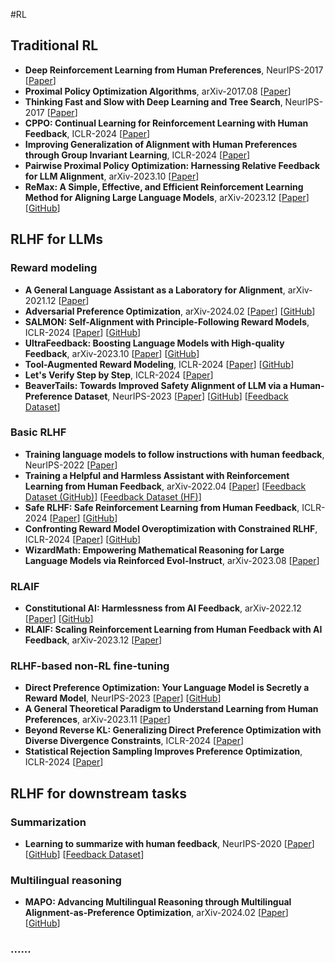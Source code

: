 #RL

## Traditional RL

- **Deep Reinforcement Learning from Human Preferences**, NeurIPS-2017 [[Paper](https://papers.nips.cc/paper_files/paper/2017/hash/d5e2c0adad503c91f91df240d0cd4e49-Abstract.html)]
- **Proximal Policy Optimization Algorithms**, arXiv-2017.08 [[Paper](http://arxiv.org/abs/1707.06347)]
- **Thinking Fast and Slow with Deep Learning and Tree Search**, NeurIPS-2017 [[Paper](https://papers.nips.cc/paper_files/paper/2017/hash/d8e1344e27a5b08cdfd5d027d9b8d6de-Abstract.html)]
- **CPPO: Continual Learning for Reinforcement Learning with Human Feedback**, ICLR-2024 [[Paper](https://openreview.net/forum?id=86zAUE80pP)]
- **Improving Generalization of Alignment with Human Preferences through Group Invariant Learning**, ICLR-2024 [[Paper](https://openreview.net/forum?id=fwCoLe3TAX)]
- **Pairwise Proximal Policy Optimization: Harnessing Relative Feedback for LLM Alignment**, arXiv-2023.10 [[Paper](https://arxiv.org/abs/2310.00212)]
- **ReMax: A Simple, Effective, and Efficient Reinforcement Learning Method for Aligning Large Language Models**, arXiv-2023.12 [[Paper](https://arxiv.org/abs/2310.10505)] [[GitHub](https://github.com/liziniu/ReMax)]

## RLHF for LLMs

### Reward modeling

- **A General Language Assistant as a Laboratory for Alignment**, arXiv-2021.12 [[Paper](http://arxiv.org/abs/2112.00861)]
- **Adversarial Preference Optimization**, arXiv-2024.02 [[Paper](https://arxiv.org/abs/2311.08045)] [[GitHub](https://github.com/Linear95/APO)]
- **SALMON: Self-Alignment with Principle-Following Reward Models**, ICLR-2024 [[Paper](https://openreview.net/forum?id=xJbsmB8UMx)] [[GitHub](https://github.com/IBM/SALMON)]
- **UltraFeedback: Boosting Language Models with High-quality Feedback**, arXiv-2023.10 [[Paper](https://arxiv.org/abs/2310.01377)] [[GitHub](https://github.com/OpenBMB/UltraFeedback)]
- **Tool-Augmented Reward Modeling**, ICLR-2024 [[Paper](https://openreview.net/forum?id=d94x0gWTUX)] [[GitHub](https://github.com/ernie-research/Tool-Augmented-Reward-Model)]
- **Let's Verify Step by Step**, ICLR-2024 [[Paper](https://openreview.net/forum?id=v8L0pN6EOi)]
- **BeaverTails: Towards Improved Safety Alignment of LLM via a Human-Preference Dataset**, NeurIPS-2023 [[Paper](https://papers.nips.cc/paper_files/paper/2023/hash/4dbb61cb68671edc4ca3712d70083b9f-Abstract-Datasets_and_Benchmarks.html)] [[GitHub](https://github.com/PKU-Alignment/beavertails)] [[Feedback Dataset](https://huggingface.co/datasets/PKU-Alignment/PKU-SafeRLHF)]

### Basic RLHF

- **Training language models to follow instructions with human feedback**, NeurIPS-2022 [[Paper](https://papers.nips.cc/paper_files/paper/2022/hash/b1efde53be364a73914f58805a001731-Abstract-Conference.html)]
- **Training a Helpful and Harmless Assistant with Reinforcement Learning from Human Feedback**, arXiv-2022.04 [[Paper](http://arxiv.org/abs/2204.05862)] [[Feedback Dataset (GitHub)](https://github.com/anthropics/hh-rlhf)] [[Feedback Dataset (HF)](https://huggingface.co/datasets/Anthropic/hh-rlhf)]
- **Safe RLHF: Safe Reinforcement Learning from Human Feedback**, ICLR-2024 [[Paper](https://openreview.net/forum?id=TyFrPOKYXw)] [[GitHub](https://github.com/PKU-Alignment/safe-rlhf)]
- **Confronting Reward Model Overoptimization with Constrained RLHF**, ICLR-2024 [[Paper](https://openreview.net/forum?id=gkfUvn0fLU)] [[GitHub](https://github.com/tedmoskovitz/ConstrainedRL4LMs)]
- **WizardMath: Empowering Mathematical Reasoning for Large Language Models via Reinforced Evol-Instruct**, arXiv-2023.08 [[Paper](https://arxiv.org/abs/2308.09583)]

### RLAIF

- **Constitutional AI: Harmlessness from AI Feedback**, arXiv-2022.12 [[Paper](https://arxiv.org/abs/2212.08073)] [[GitHub](https://github.com/anthropics/ConstitutionalHarmlessnessPaper)]
- **RLAIF: Scaling Reinforcement Learning from Human Feedback with AI Feedback**, arXiv-2023.12 [[Paper](https://arxiv.org/abs/2309.00267)]

### RLHF-based non-RL fine-tuning

- **Direct Preference Optimization: Your Language Model is Secretly a Reward Model**, NeurIPS-2023 [[Paper](https://papers.nips.cc/paper_files/paper/2023/hash/a85b405ed65c6477a4fe8302b5e06ce7-Abstract-Conference.html)] [[GitHub](https://github.com/eric-mitchell/direct-preference-optimization)]
- **A General Theoretical Paradigm to Understand Learning from Human Preferences**, arXiv-2023.11 [[Paper](https://arxiv.org/abs/2310.12036)]
- **Beyond Reverse KL: Generalizing Direct Preference Optimization with Diverse Divergence Constraints**, ICLR-2024 [[Paper](https://openreview.net/forum?id=2cRzmWXK9N)]
- **Statistical Rejection Sampling Improves Preference Optimization**, ICLR-2024 [[Paper](https://openreview.net/forum?id=xbjSwwrQOe)]

## RLHF for downstream tasks

### Summarization

- **Learning to summarize with human feedback**, NeurIPS-2020 [[Paper](https://proceedings.neurips.cc/paper/2020/hash/1f89885d556929e98d3ef9b86448f951-Abstract.html)] [[GitHub](https://github.com/openai/summarize-from-feedback)] [[Feedback Dataset](https://huggingface.co/datasets/openai/summarize_from_feedback)]

### Multilingual reasoning

- **MAPO: Advancing Multilingual Reasoning through Multilingual Alignment-as-Preference Optimization**, arXiv-2024.02 [[Paper](https://arxiv.org/abs/2401.06838)] [[GitHub](https://github.com/NJUNLP/MAPO)]

### ......

